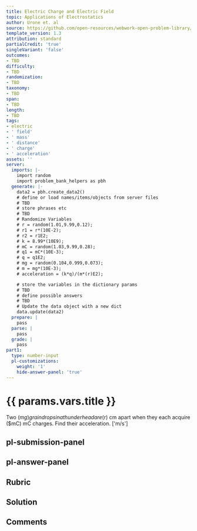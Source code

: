 ```yaml
---
title: Electric Charge and Electric Field
topic: Applications of Electrostatics
author: Urone et. al
source: https://github.com/open-resources/webwork-open-problem-library/tree/master/Contrib/BrockPhysics/College_Physics_Urone/18.Electric_Field/18-08.Applications_of_Electrostatics/NU_U17_18_08_015.pg
template_version: 1.3
attribution: standard
partialCredit: 'true'
singleVariant: 'false'
outcomes:
- TBD
difficulty:
- TBD
randomization:
- TBD
taxonomy:
- TBD
span:
- TBD
length:
- TBD
tags:
- electric
- ' field'
- ' mass'
- ' distance'
- ' charge'
- ' acceleration'
assets: ''
server:
  imports: |-
    import random
    import problem_bank_helpers as pbh
  generate: |-
    data2 = pbh.create_data2()
    # define or load names/items/objects from server files
    # TBD
    # store phrases etc
    # TBD
    # Randomize Variables
    # r = random(1.01,9.99,0.12);
    # r1 = r*(10E-2);
    # r2 = r1E2;
    # k = 8.99*(10E9);
    # mC = random(1.03,9.99,0.28);
    # q1 = mC*(10E-3);
    # q = q1E2;
    # mg = random(0.104,0.999,0.073);
    # m = mg*(10E-3);
    # acceleration = (k*q)/(m*(r)E2);

    # store the variables in the dictionary params
    # TBD
    # define possible answers
    # TBD
    # Update the data object with a new dict
    data.update(data2)
  prepare: |
    pass
  parse: |
    pass
  grade: |
    pass
part1:
  type: number-input
  pl-customizations:
    weight: '1'
    hide-answer-panel: 'true'
---
```


# {{ params.vars.title }} 


Two ($mg) g raindrops in a thunderhead are ($r) cm apart when they each acquire ($mC) mC charges. Find their acceleration.
['m/s']

## pl-submission-panel 


## pl-answer-panel 


## Rubric 


## Solution 


## Comments 


